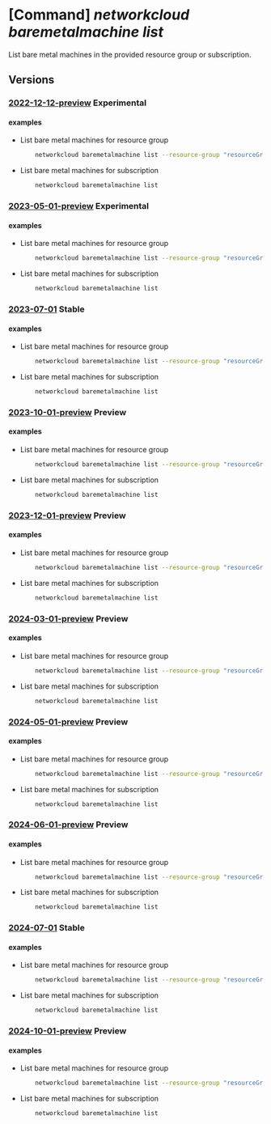 # [Command] _networkcloud baremetalmachine list_

List bare metal machines in the provided resource group or subscription.

## Versions

### [2022-12-12-preview](/Resources/mgmt-plane/L3N1YnNjcmlwdGlvbnMve30vcHJvdmlkZXJzL21pY3Jvc29mdC5uZXR3b3JrY2xvdWQvYmFyZW1ldGFsbWFjaGluZXM=/2022-12-12-preview.xml) **Experimental**

<!-- mgmt-plane /subscriptions/{}/providers/microsoft.networkcloud/baremetalmachines 2022-12-12-preview -->
<!-- mgmt-plane /subscriptions/{}/resourcegroups/{}/providers/microsoft.networkcloud/baremetalmachines 2022-12-12-preview -->

#### examples

- List bare metal machines for resource group
    ```bash
        networkcloud baremetalmachine list --resource-group "resourceGroupName"
    ```

- List bare metal machines for subscription
    ```bash
        networkcloud baremetalmachine list
    ```

### [2023-05-01-preview](/Resources/mgmt-plane/L3N1YnNjcmlwdGlvbnMve30vcHJvdmlkZXJzL21pY3Jvc29mdC5uZXR3b3JrY2xvdWQvYmFyZW1ldGFsbWFjaGluZXM=/2023-05-01-preview.xml) **Experimental**

<!-- mgmt-plane /subscriptions/{}/providers/microsoft.networkcloud/baremetalmachines 2023-05-01-preview -->
<!-- mgmt-plane /subscriptions/{}/resourcegroups/{}/providers/microsoft.networkcloud/baremetalmachines 2023-05-01-preview -->

#### examples

- List bare metal machines for resource group
    ```bash
        networkcloud baremetalmachine list --resource-group "resourceGroupName"
    ```

- List bare metal machines for subscription
    ```bash
        networkcloud baremetalmachine list
    ```

### [2023-07-01](/Resources/mgmt-plane/L3N1YnNjcmlwdGlvbnMve30vcHJvdmlkZXJzL21pY3Jvc29mdC5uZXR3b3JrY2xvdWQvYmFyZW1ldGFsbWFjaGluZXM=/2023-07-01.xml) **Stable**

<!-- mgmt-plane /subscriptions/{}/providers/microsoft.networkcloud/baremetalmachines 2023-07-01 -->
<!-- mgmt-plane /subscriptions/{}/resourcegroups/{}/providers/microsoft.networkcloud/baremetalmachines 2023-07-01 -->

#### examples

- List bare metal machines for resource group
    ```bash
        networkcloud baremetalmachine list --resource-group "resourceGroupName"
    ```

- List bare metal machines for subscription
    ```bash
        networkcloud baremetalmachine list
    ```

### [2023-10-01-preview](/Resources/mgmt-plane/L3N1YnNjcmlwdGlvbnMve30vcHJvdmlkZXJzL21pY3Jvc29mdC5uZXR3b3JrY2xvdWQvYmFyZW1ldGFsbWFjaGluZXM=/2023-10-01-preview.xml) **Preview**

<!-- mgmt-plane /subscriptions/{}/providers/microsoft.networkcloud/baremetalmachines 2023-10-01-preview -->
<!-- mgmt-plane /subscriptions/{}/resourcegroups/{}/providers/microsoft.networkcloud/baremetalmachines 2023-10-01-preview -->

#### examples

- List bare metal machines for resource group
    ```bash
        networkcloud baremetalmachine list --resource-group "resourceGroupName"
    ```

- List bare metal machines for subscription
    ```bash
        networkcloud baremetalmachine list
    ```

### [2023-12-01-preview](/Resources/mgmt-plane/L3N1YnNjcmlwdGlvbnMve30vcHJvdmlkZXJzL21pY3Jvc29mdC5uZXR3b3JrY2xvdWQvYmFyZW1ldGFsbWFjaGluZXM=/2023-12-01-preview.xml) **Preview**

<!-- mgmt-plane /subscriptions/{}/providers/microsoft.networkcloud/baremetalmachines 2023-12-01-preview -->
<!-- mgmt-plane /subscriptions/{}/resourcegroups/{}/providers/microsoft.networkcloud/baremetalmachines 2023-12-01-preview -->

#### examples

- List bare metal machines for resource group
    ```bash
        networkcloud baremetalmachine list --resource-group "resourceGroupName"
    ```

- List bare metal machines for subscription
    ```bash
        networkcloud baremetalmachine list
    ```

### [2024-03-01-preview](/Resources/mgmt-plane/L3N1YnNjcmlwdGlvbnMve30vcHJvdmlkZXJzL21pY3Jvc29mdC5uZXR3b3JrY2xvdWQvYmFyZW1ldGFsbWFjaGluZXM=/2024-03-01-preview.xml) **Preview**

<!-- mgmt-plane /subscriptions/{}/providers/microsoft.networkcloud/baremetalmachines 2024-03-01-preview -->
<!-- mgmt-plane /subscriptions/{}/resourcegroups/{}/providers/microsoft.networkcloud/baremetalmachines 2024-03-01-preview -->

#### examples

- List bare metal machines for resource group
    ```bash
        networkcloud baremetalmachine list --resource-group "resourceGroupName"
    ```

- List bare metal machines for subscription
    ```bash
        networkcloud baremetalmachine list
    ```

### [2024-05-01-preview](/Resources/mgmt-plane/L3N1YnNjcmlwdGlvbnMve30vcHJvdmlkZXJzL21pY3Jvc29mdC5uZXR3b3JrY2xvdWQvYmFyZW1ldGFsbWFjaGluZXM=/2024-05-01-preview.xml) **Preview**

<!-- mgmt-plane /subscriptions/{}/providers/microsoft.networkcloud/baremetalmachines 2024-05-01-preview -->
<!-- mgmt-plane /subscriptions/{}/resourcegroups/{}/providers/microsoft.networkcloud/baremetalmachines 2024-05-01-preview -->

#### examples

- List bare metal machines for resource group
    ```bash
        networkcloud baremetalmachine list --resource-group "resourceGroupName"
    ```

- List bare metal machines for subscription
    ```bash
        networkcloud baremetalmachine list
    ```

### [2024-06-01-preview](/Resources/mgmt-plane/L3N1YnNjcmlwdGlvbnMve30vcHJvdmlkZXJzL21pY3Jvc29mdC5uZXR3b3JrY2xvdWQvYmFyZW1ldGFsbWFjaGluZXM=/2024-06-01-preview.xml) **Preview**

<!-- mgmt-plane /subscriptions/{}/providers/microsoft.networkcloud/baremetalmachines 2024-06-01-preview -->
<!-- mgmt-plane /subscriptions/{}/resourcegroups/{}/providers/microsoft.networkcloud/baremetalmachines 2024-06-01-preview -->

#### examples

- List bare metal machines for resource group
    ```bash
        networkcloud baremetalmachine list --resource-group "resourceGroupName"
    ```

- List bare metal machines for subscription
    ```bash
        networkcloud baremetalmachine list
    ```

### [2024-07-01](/Resources/mgmt-plane/L3N1YnNjcmlwdGlvbnMve30vcHJvdmlkZXJzL21pY3Jvc29mdC5uZXR3b3JrY2xvdWQvYmFyZW1ldGFsbWFjaGluZXM=/2024-07-01.xml) **Stable**

<!-- mgmt-plane /subscriptions/{}/providers/microsoft.networkcloud/baremetalmachines 2024-07-01 -->
<!-- mgmt-plane /subscriptions/{}/resourcegroups/{}/providers/microsoft.networkcloud/baremetalmachines 2024-07-01 -->

#### examples

- List bare metal machines for resource group
    ```bash
        networkcloud baremetalmachine list --resource-group "resourceGroupName"
    ```

- List bare metal machines for subscription
    ```bash
        networkcloud baremetalmachine list
    ```

### [2024-10-01-preview](/Resources/mgmt-plane/L3N1YnNjcmlwdGlvbnMve30vcHJvdmlkZXJzL21pY3Jvc29mdC5uZXR3b3JrY2xvdWQvYmFyZW1ldGFsbWFjaGluZXM=/2024-10-01-preview.xml) **Preview**

<!-- mgmt-plane /subscriptions/{}/providers/microsoft.networkcloud/baremetalmachines 2024-10-01-preview -->
<!-- mgmt-plane /subscriptions/{}/resourcegroups/{}/providers/microsoft.networkcloud/baremetalmachines 2024-10-01-preview -->

#### examples

- List bare metal machines for resource group
    ```bash
        networkcloud baremetalmachine list --resource-group "resourceGroupName"
    ```

- List bare metal machines for subscription
    ```bash
        networkcloud baremetalmachine list
    ```
